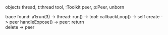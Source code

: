 objects 
  thread, t:thread
  tool, :Toolkit
  peer, p:Peer, unborn

trace 
  found: a1:run(3) -> 
    thread: 
      run() -> 
        tool: 
           callbackLoop() -> self
           create -> peer
           handleExpose() -> 
             peer: 
               return      
           delete -> peer
